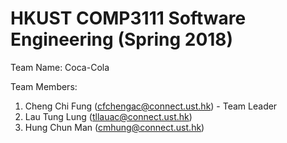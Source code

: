 # HKUST COMP3111 Software Engineering (Spring 2018)
Team Name: Coca-Cola 

Team Members:
1. Cheng Chi Fung (cfchengac@connect.ust.hk) - Team Leader
2. Lau Tung Lung (tllauac@connect.ust.hk)
3. Hung Chun Man (cmhung@connect.ust.hk)